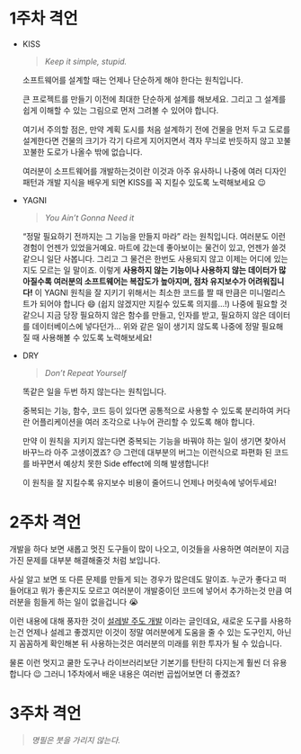 # 1주차 격언

- KISS

  > _Keep it simple, stupid._

  소프트웨어를 설계할 때는 언제나 단순하게 해야 한다는 원칙입니다.

  큰 프로젝트를 만들기 이전에 최대한 단순하게 설계를 해보세요.
  그리고 그 설계를 쉽게 이해할 수 있는 그림으로 먼저 그려볼 수 있어야 합니다.

  여기서 주의할 점은, 만약 계획 도시를 처음 설계하기 전에 건물을 먼저 두고 도로를 설계한다면 건물의 크기가 각기 다르게 지어지면서 격자 무늬로 반듯하지 않고 꼬불꼬불한 도로가 나올수 밖에 없습니다.

  여러분이 소프트웨어를 개발하는것이란 이것과 아주 유사하니 나중에 여러 디자인 패턴과 개발 지식을 배우게 되면 KISS를 꼭 지킬수 있도록 노력해보세요 😉

- YAGNI

  > _You Ain’t Gonna Need it_

  “정말 필요하기 전까지는 그 기능을 만들지 마라” 라는 원칙입니다.
  여러분도 이런 경험이 언젠가 있었을거예요.
  마트에 갔는데 좋아보이는 물건이 있고, 언젠가 쓸것 같으니 일단 사봅니다.
  그리고 그 물건은 한번도 사용되지 않고 이제는 어디에 있는지도 모르는 일 말이죠.
  이렇게 **사용하지 않는 기능이나 사용하지 않는 데이터가 많아질수록 여러분의 소프트웨어는 복잡도가 높아지며, 점차 유지보수가 어려워집니다!**
  이 YAGNI 원칙을 잘 지키기 위해서는 최소한 코드를 짤 때 만큼은 미니멀리스트가 되어야 합니다 😄 (쉽지 않겠지만 지킬수 있도록 의지를...!)
  나중에 필요할 것 같으니 지금 당장 필요하지 않은 함수를 만들고, 인자를 받고, 필요하지 않은 데이터를 데이터베이스에 넣다던가...
  위와 같은 일이 생기지 않도록 나중에 정말 필요해 질 때 사용해볼 수 있도록 노력해보세요!

- DRY

  > _Don’t Repeat Yourself_

  똑같은 일을 두번 하지 않는다는 원칙입니다.

  중복되는 기능, 함수, 코드 등이 있다면 공통적으로 사용할 수 있도록 분리하여 커다란 어플리케이션을 여러 조각으로 나누어 관리할 수 있도록 해야 합니다.

  만약 이 원칙을 지키지 않는다면 중복되는 기능을 바꿔야 하는 일이 생기면 찾아서 바꾸느라 아주 고생이겠죠? 😥
  그런데 대부분의 버그는 이런식으로 파편화 된 코드를 바꾸면서 예상치 못한 Side effect에 의해 발생합니다!

  이 원칙을 잘 지킬수록 유지보수 비용이 줄어드니 언제나 머릿속에 넣어두세요!

# 2주차 격언

개발을 하다 보면 새롭고 멋진 도구들이 많이 나오고, 이것들을 사용하면 여러분이 지금 가진 문제를 대부분 해결해줄것 처럼 보입니다.

사실 알고 보면 또 다른 문제를 만들게 되는 경우가 많은데도 말이죠.
누군가 좋다고 떠들어대고 뭐가 좋은지도 모르고 여러분이 개발중이던 코드에 넣어서 추가하는것 만큼 여러분을 힘들게 하는 일이 없을겁니다 😭

이런 내용에 대해 풍자한 것이 [설레발 주도 개발](https://lazygyu.net/blog/hype_driven_development) 이라는 글인데요,
새로운 도구를 사용하는건 언제나 설레고 좋겠지만 이것이 정말 여러분에게 도움을 줄 수 있는 도구인지, 아닌지 꼼꼼하게 확인해본 뒤 사용하는것은 여러분의 미래를 위한 투자가 될 수 있습니다.

물론 이런 멋지고 쿨한 도구나 라이브러리보단 기본기를 탄탄히 다지는게 훨씬 더 유용합니다 😉
그러니 1주차에서 배운 내용은 여러번 곱씹어보면 더 좋겠죠?

# 3주차 격언

> _명필은 붓을 가리지 않는다._
